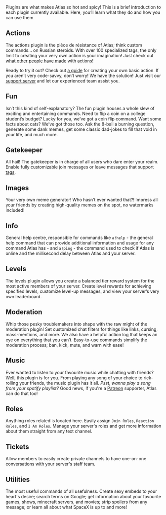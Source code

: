 Plugins are what makes Atlas so hot and spicy! This is a brief introduction to each plugin currently available. Here, you’ll learn what they do and how you can use them.

## Actions

The actions plugin is the pièce de résistance of Atlas; think custom commands… on Russian steroids. With over 100 specialized tags, the only limit to creating your very own action is your imagination! Just check out [what other people have made](https://github.com/doddsy/atlas-custom-actions) with actions!

Ready to try it out? Check out [a guide](https://atlasbot.xyz/documentation/tutorials/Actions/Basic_Action) for creating your own basic action. If you aren’t very code-savvy, don’t worry! We have the solution! Just visit our [support server](https://atlasbot.xyz/support) and let our experienced team assist you.

## Fun

Isn’t this kind of self-explanatory? The fun plugin houses a whole slew of exciting and entertaining commands. Need to flip a coin on a college student’s budget? Lucky for you, we’ve got a coin flip command. Want some facts about cats? We’ve got those too. Ask the 8-ball a burning question, generate some dank memes, get some classic dad-jokes to fill that void in your life, and much more.

## Gatekeeper

All hail! The gatekeeper is in charge of all users who dare enter your realm. Enable fully customizable join messages or leave messages that support [tags](https://atlasbot.xyz/documentation/tags).

## Images

Your very own meme generator! Who hasn’t ever wanted that?! Impress all your friends by creating high-quality memes on the spot, no watermarks included!

## Info 

General help centre, responsible for commands like `a!help` - the general help command that can provide additional information and usage for any command Atlas has - and `a!ping` - the command used to check if Atlas is online and the millisecond delay between Atlas and your server.

## Levels

The levels plugin allows you create a balanced tier reward system for the most active members of your server. Create level rewards for achieving specified levels, customize level-up messages, and view your server’s very own leaderboard.

## Moderation

Whip those pesky troublemakers into shape with the raw might of the moderation plugin! Set customized chat filters for things like links, cursing, mass-mentions, and more. We also have a helpful action log that keeps an eye on everything that you can’t. Easy-to-use commands simplify the moderation process; ban, kick, mute, and warn with ease!

## Music

Ever wanted to listen to your favourite music while chatting with friends? Well, this plugin is for you. From playing any song of your choice to rick-rolling your friends, the music plugin has it all. *Psst, wanna play a song from your spotify playlist?* Good news, If you're a [Patreon](https://patreon.com/NotSylver) supporter, Atlas can do that too!

## Roles

Anything roles related is located here. Easily assign `Join Roles`, `Reaction Roles`, and `I Am Roles`. Manage your server's roles and get more information about them straight from any text channel.

## Tickets 

Allow members to easily create private channels to have one-on-one conversations with your server's staff team.

## Utilities

The most useful commands of all usefulness. Create sexy embeds to your heart's desire; search terms on Google; get information about your favourite games, shows, minecraft servers, and movies; strip spoilers from any message; or learn all about what SpaceX is up to and more! 
